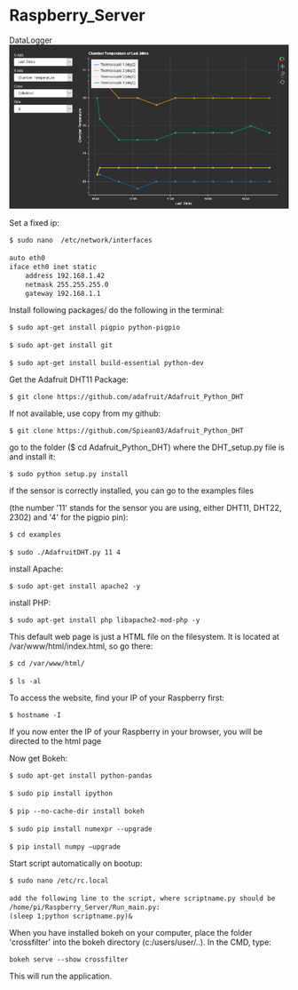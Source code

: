 # Raspberry_Server
DataLogger
![alt text](/crossfilter/Interactive_Graph.png )

Set a fixed ip:
````
$ sudo nano  /etc/network/interfaces

auto eth0
iface eth0 inet static
    address 192.168.1.42
    netmask 255.255.255.0
    gateway 192.168.1.1
````

Install following packages/ do the following in the terminal:
````
$ sudo apt-get install pigpio python-pigpio

$ sudo apt-get install git

$ sudo apt-get install build-essential python-dev
````

Get the Adafruit DHT11 Package:
````
$ git clone https://github.com/adafruit/Adafruit_Python_DHT 
````
If not available, use copy from my github:
````
$ git clone https://github.com/Spiean03/Adafruit_Python_DHT
````

go to the folder ($ cd Adafruit_Python_DHT) where the DHT_setup.py file is and install it:
````
$ sudo python setup.py install
````

if the sensor is correctly installed, you can go to the examples files 

(the number '11' stands for the sensor you are using, either DHT11, DHT22, 2302) and '4' for the pigpio pin):
````
$ cd examples

$ sudo ./AdafruitDHT.py 11 4
````

install Apache:
````
$ sudo apt-get install apache2 -y
````

install PHP:
````
$ sudo apt-get install php libapache2-mod-php -y
````
This default web page is just a HTML file on the filesystem. It is located at /var/www/html/index.html, so go there:
````
$ cd /var/www/html/

$ ls -al
````
To access the website, find your IP of your Raspberry first:
````
$ hostname -I
````
If you now enter the IP of your Raspberry in your browser, you will be directed to the html page



Now get Bokeh:

````
$ sudo apt-get install python-pandas

$ sudo pip install ipython

$ pip --no-cache-dir install bokeh

$ sudo pip install numexpr --upgrade

$ pip install numpy –upgrade
````
Start script automatically on bootup:
````
$ sudo nano /etc/rc.local 

add the following line to the script, where scriptname.py should be /home/pi/Raspberry_Server/Run_main.py:
(sleep 1;python scriptname.py)&
````
When you have installed bokeh on your computer, place the folder 'crossfilter' into the bokeh directory (c:/users/user/..). In the CMD, type:
````
bokeh serve --show crossfilter
````
This will run the application.
